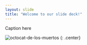 ```yaml
---
layout: slide
title: "Welcome to our slide deck!"
---
```


Caption here

![octocat-de-los-muertos](https://octodex.github.com/images/manufacturetocat.png)
{: .center}
